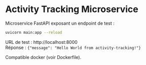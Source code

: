 # Activity Tracking Microservice

Microservice FastAPI exposant un endpoint de test :

```sh
uvicorn main:app --reload
```

URL de test : http://localhost:8000  
Réponse : `{"message": "Hello World from activity-tracking!"}`

Compatible docker (voir Dockerfile).

